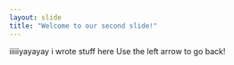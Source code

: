 ```yaml
---
layout: slide
title: "Welcome to our second slide!"
---
```

iiiiiyayayay i wrote stuff here
Use the left arrow to go back!
